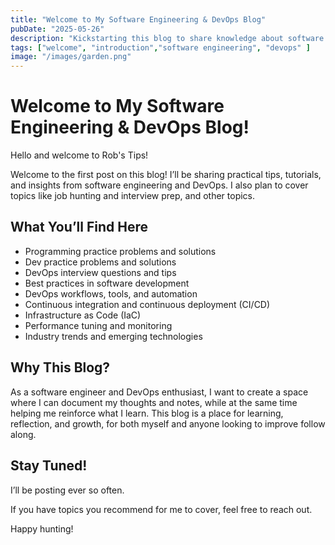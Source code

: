 ```yaml
---
title: "Welcome to My Software Engineering & DevOps Blog"
pubDate: "2025-05-26"
description: "Kickstarting this blog to share knowledge about software engineering, DevOps, and failing my way through it!"
tags: ["welcome", "introduction","software engineering", "devops" ]
image: "/images/garden.png" 
---
```


# Welcome to My Software Engineering & DevOps Blog!

Hello and welcome to Rob's Tips! 

Welcome to the first post on this blog! I’ll be sharing practical tips, tutorials, and insights from software engineering and DevOps. I also plan to cover topics like job hunting and interview prep, and other topics.

## What You’ll Find Here

- Programming practice problems and solutions
- Dev practice problems and solutions
- DevOps interview questions and tips
- Best practices in software development  
- DevOps workflows, tools, and automation  
- Continuous integration and continuous deployment (CI/CD)  
- Infrastructure as Code (IaC)  
- Performance tuning and monitoring  
- Industry trends and emerging technologies

## Why This Blog?

As a software engineer and DevOps enthusiast, I want to create a space where I can document my thoughts and notes, while at the same time helping me reinforce what I learn. This blog is a place for learning, reflection, and growth, for both myself and anyone looking to improve follow along.

## Stay Tuned!

I’ll be posting ever so often.

If you have topics you recommend for me to cover, feel free to reach out.

Happy hunting!